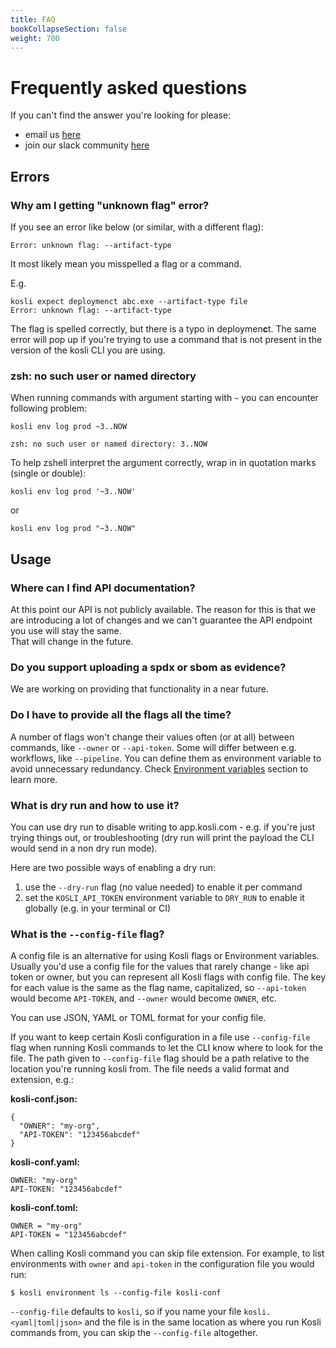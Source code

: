 ```yaml
---
title: FAQ
bookCollapseSection: false
weight: 700
---
```


# Frequently asked questions

If you can't find the answer you're looking for please:

* email us [here](mailto:info@kosli.com)
* join our slack community [here](https://join.slack.com/t/koslicommunity/shared_invite/zt-1dlchm3s7-DEP6TKjP3Mr58OZVB3hCBw)

## Errors

### Why am I getting "unknown flag" error?

If you see an error like below (or similar, with a different flag):
```
Error: unknown flag: --artifact-type
```
It most likely mean you misspelled a flag or a command.

E.g.
```
kosli expect deploymenct abc.exe --artifact-type file
Error: unknown flag: --artifact-type
```

The flag is spelled correctly, but there is a typo in deploymen**c**t.
The same error will pop up if you're trying to use a command that is not present in the version of the kosli CLI you are using.

### zsh: no such user or named directory

When running commands with argument starting with `~` you can encounter following problem:

```shell {.command}
kosli env log prod ~3..NOW
```
```plaintext {.light-console}
zsh: no such user or named directory: 3..NOW
```

To help zshell interpret the argument correctly, wrap in in quotation marks (single or double): 
```shell {.command}
kosli env log prod '~3..NOW'
```
or
```shell {.command}
kosli env log prod "~3..NOW"
```

## Usage

### Where can I find API documentation?

At this point our API is not publicly available. The reason for this is that we are introducing a lot of changes and we can't guarantee the API endpoint you use will stay the same.  
That will change in the future.

### Do you support uploading a spdx or sbom as evidence?

We are working on providing that functionality in a near future.

### Do I have to provide all the flags all the time? 

A number of flags won't change their values often (or at all) between commands, like `--owner` or `--api-token`.  Some will differ between e.g. workflows, like `--pipeline`. You can define them as environment variable to avoid unnecessary redundancy. Check [Environment variables](/kosli_overview/kosli_tools/#environment-variables) section to learn more.

### What is dry run and how to use it?

You can use dry run to disable writing to app.kosli.com - e.g. if you're just trying things out, or troubleshooting (dry run will print the payload the CLI would send in a non dry run mode). 

Here are two possible ways of enabling a dry run:
1. use the `--dry-run` flag (no value needed) to enable it per command
1. set the `KOSLI_API_TOKEN` environment variable to `DRY_RUN` to enable it globally (e.g. in your terminal or CI)

### What is the `--config-file` flag?

A config file is an alternative for using Kosli flags or Environment variables. Usually you'd use a config file for the values that rarely change - like api token or owner, but you can represent all Kosli flags with config file. The key for each value is the same as the flag name, capitalized, so `--api-token` would become `API-TOKEN`, and `--owner` would become `OWNER`, etc. 

You can use JSON, YAML or TOML format for your config file. 

If you want to keep certain Kosli configuration in a file use `--config-file` flag when running Kosli commands to let the CLI know where to look for the file. The path given to `--config-file` flag should be a path relative to the location you're running kosli from. The file needs a valid format and extension, e.g.:

**kosli-conf.json:**
```
{
  "OWNER": "my-org",
  "API-TOKEN": "123456abcdef"
}
```

**kosli-conf.yaml:**
```
OWNER: "my-org"
API-TOKEN: "123456abcdef"
```

**kosli-conf.toml:**
```
OWNER = "my-org"
API-TOKEN = "123456abcdef"
```

When calling Kosli command you can skip file extension. For example, to list environments with `owner` and `api-token` in the configuration file you would run:

```
$ kosli environment ls --config-file kosli-conf
```

`--config-file` defaults to `kosli`, so if you name your file `kosli.<yaml|toml|json>` and the file is in the same location as where you run Kosli commands from, you can skip the `--config-file` altogether.